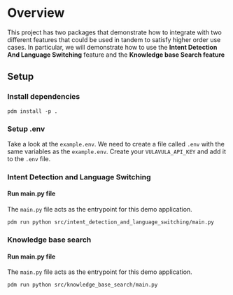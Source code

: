 # Overview
This project has two packages that demonstrate how to integrate with two different features that could be used in tandem 
to satisfy higher order use cases. In particular, we will demonstrate how to use the 
**Intent Detection And Language Switching** feature and the **Knowledge base Search feature**


## Setup

### Install dependencies
```commandline
pdm install -p .
```

### Setup .env
Take a look at the `example.env`. We need to create a file called `.env` with the same variables as the `example.env`.
Create your `VULAVULA_API_KEY` and add it to the `.env` file.

### Intent Detection and Language Switching

#### Run main.py file
The `main.py` file acts as the entrypoint for this demo application.
```commandline
pdm run python src/intent_detection_and_language_switching/main.py
```

### Knowledge base search

#### Run main.py file
The `main.py` file acts as the entrypoint for this demo application. 
```commandline
pdm run python src/knowledge_base_search/main.py
```